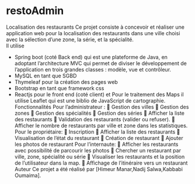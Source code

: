 # restoAdmin
Localisation des restaurants 
Ce projet consiste à concevoir et réaliser une application web pour la localisation des restaurants dans une ville choisi avec la sélection d’une zone, la série, et la spécialité.  
Il utilise 
-	Spring boot (coté Back end) qui est une plateforme de Java, en adoptant l’architecture MVC qui permet de diviser le développement de l’application en trois grandes classes : modèle, vue et contrôleur. 
-	MySQL en tant que SGBD 
-	Thymeleaf pour la création des pages web 
-	Bootstrap en tant que framework css
-	Reactjs pour le front end (coté client) et Pour le traitement des Maps il utilise Leaflet qui est une biblio de JavaScript de cartographie. 
Fonctionnalités 
Pour l’administrateur :
	Gestion des villes 
	Gestion des zones 
	Gestion des spécialités 
	Gestion des séries 
	Afficher la liste des restaurants
	Validation des restaurants (valider ou refuser).
	Afficher le nombre de restaurants par ville et zone dans les statistiques.
Pour le propriétaire:
	Inscription
	Afficher la liste des restaurants
	Visualisation de l’état du restaurant 
	Création de restaurant
	Ajouter les photos de restaurant
  Pour l’internaute:
	Afficher les restaurants avec possibilité de parcourir les photos
	Chercher un restaurant par ville, zone, spécialité ou série 
	Visualiser les restaurants et la position de l’utilisateur dans la map.
	Affichage de l’itinéraire vers un restaurant
Auteur
Ce projet a été réalisé par [Himeur Manar,Nadij Salwa,Kabbabi Oumaima].
